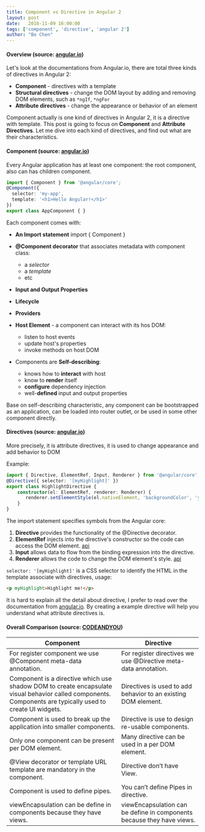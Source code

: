 ```yaml
---
title: Component vs Directive in Angular 2
layout: post
date:   2016-11-09 16:00:00 
tags: ['component', 'directive', 'angular 2']
author: "Bo Chen"
---
```


#### Overview (source: [angular.io](https://angular.io/docs/ts/latest/guide/attribute-directives.html))
Let's look at the documentations from Angular.io, there are total three kinds of directives in Angular 2:

* **Component** - directives with a template
* **Structural directives** - change the DOM layout by adding and removing DOM elements, such as `*ngIf`, `*ngFor`
* **Attribute directives** - change the appearance or behavior of an element

Component actually is one kind of directives in Angular 2, it is a directive with template. This post is going to focus on **Component** and **Attribute Directives**. Let me dive into each kind of directives, and find out what are their characteristics.

#### Component (source: [angular.io](https://angular.io/docs/ts/latest/quickstart.html#!#root-component))
Every Angular application has at least one component: the root component, also can has children component.

~~~ts
import { Component } from '@angular/core';
@Component({
  selector: 'my-app',
  template: '<h1>Hello Angular!</h1>'
})
export class AppComponent { }
~~~

Each component comes with:

* **An Import statement** import { Component }
* **@Component decorator** that associates metadata with component class:
    * a *selector* 
    * a *template*
    * etc

* **Input and Output Properties**
* **Lifecycle**
* **Providers**
* **Host Element** - a component can interact with its hos DOM:
    * listen to host events
    * update host's properties
    * invoke methods on host DOM

* Components are **Self-describing**:
    * knows how to **interact** with host
    * know to **render** itself
    * **configure** dependency injection
    * well-**defined** input and output properties

Base on self-describing characteristic, any component can be bootstrapped as an application, can be loaded into router outlet, or be used in some other component directly.

#### Directives (source: [angular.io](https://angular.io/docs/ts/latest/guide/attribute-directives.html))
More precisely, it is attribute directives, it is used to change appearance and add behavior to DOM

Example:

~~~ts
import { Directive, ElementRef, Input, Renderer } from '@angular/core';
@Directive({ selector: '[myHighlight]' })
export class HighlightDirective {
    constructor(el: ElementRef, renderer: Renderer) {
       renderer.setElementStyle(el.nativeElement, 'backgroundColor', 'yellow');
    }
}
~~~
The import statement specifies symbols from the Angular core:

1. **Directive** provides the functionality of the @Directive decorator.
2. **ElementRef** injects into the directive's constructor so the code can access the DOM element. [api](https://angular.io/docs/ts/latest/api/core/index/ElementRef-class.html)
3. **Input** allows data to flow from the binding expression into the directive.
4. **Renderer** allows the code to change the DOM element's style. [api](https://angular.io/docs/ts/latest/api/core/index/Renderer-class.html)

`selector: '[myHighlight]'` is a CSS selector to identify the HTML in the template associate with directives, usage:
~~~html
<p myHighlight>Highlight me!</p>
~~~

It is hard to explain all the detail about directive, I prefer to read over the documentation from [angular.io](https://angular.io/docs/ts/latest/guide/attribute-directives.html). By creating a example directive will help you understand what attribute directives is.

#### Overall Comparison (source: [CODEANDYOU](http://www.codeandyou.com/2016/01/difference-between-component-and-directive-in-Angular2.html))

| Component  | Directive |
| ------------- | ------------- |
| For register component we use @Component meta-data annotation.  | For register directives we use @Directive meta-data annotation. |
| Component is a directive which use shadow DOM to create encapsulate visual behavior called components.  Components are typically used to create UI widgets.  | Directives is used to add behavior to an existing DOM element.  |
| Component is used to break up the application into smaller components.  | Directive is use to design re-usable components.  |
| Only one component can be present per DOM element.  | Many directive can be used in a per DOM element.  |
| @View decorator or template URL template are mandatory in the component.  | Directive don’t have View.  |
| Component is used to define pipes.  | You can’t define Pipes in directive.  |
| viewEncapsulation can be define in components because they have views.  | viewEncapsulation can be define in components because they have views.  |



